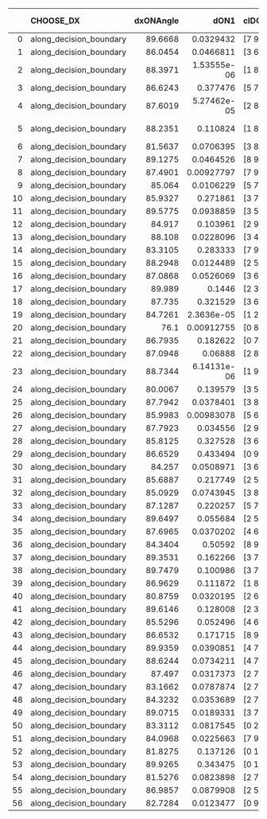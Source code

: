 |    | CHOOSE_DX               |   dxONAngle |        dON1 | cIDON1   |   dON_patch_1 |   nTON |         dON |   dxOFFAngle |       dOFF1 | cIDOFF1   |   dOFF_patch_1 |   nTOFF |        dOFF | SUCCESS   |   nExp |   dual_point_id |   subpoint_time_seconds |   total_execution_time |       logp |        dOFF/dON | Vote dOFF>dON   |
|---:|:------------------------|------------:|------------:|:---------|--------------:|-------:|------------:|-------------:|------------:|:----------|---------------:|--------:|------------:|:----------|-------:|----------------:|------------------------:|-----------------------:|-----------:|----------------:|:----------------|
|  0 | along_decision_boundary |     89.6668 | 0.0329432   | [7 9]    |   0.0329432   |      1 | 0.0329432   |      88.7519 | 0.0102308   | [7 9]     |    0.0102308   |       1 | 0.0102308   | False     |      1 |               1 |                0.642556 |                1.03883 |  0         |     0.31056     | False           |
|  1 | along_decision_boundary |     86.0454 | 0.0466811   | [3 6]    |   0.0466811   |      1 | 0.0466811   |      85.6361 | 0.0873783   | [3 6]     |    0.0873783   |       1 | 0.0873783   | True      |      2 |               2 |                0.495613 |                1.54044 | -0.5       |     1.87181     | True            |
|  2 | along_decision_boundary |     88.3971 | 1.53555e-06 | [1 8]    |   1.53555e-06 |      1 | 1.53555e-06 |      86.0825 | 0.100107    | [0 8]     |    0.100107    |       1 | 0.100107    | True      |      3 |               3 |                0.713916 |                2.26235 | -0         | 65192.4         | True            |
|  3 | along_decision_boundary |     86.6243 | 0.377476    | [5 7]    |   0.377476    |      1 | 0.377476    |      89.7726 | 0.186137    | [5 7]     |    0.186137    |       1 | 0.186137    | False     |      4 |               4 |                0.630108 |                2.90146 | -0.166667  |     0.49311     | False           |
|  4 | along_decision_boundary |     87.6019 | 5.27462e-05 | [2 8]    |   5.27462e-05 |      1 | 5.27462e-05 |      85.4801 | 0.182378    | [2 8]     |    0.182378    |       1 | 0.182378    | True      |      5 |               5 |                0.505932 |                3.41739 | -0         |  3457.64        | True            |
|  5 | along_decision_boundary |     88.2351 | 0.110824    | [1 8]    |   0.110824    |      1 | 0.110824    |      84.8307 | 3.59618e-06 | [0 8]     |    3.59618e-06 |       1 | 3.59618e-06 | False     |      6 |               6 |                0.731966 |                4.15835 | -0.1       |     3.24494e-05 | False           |
|  6 | along_decision_boundary |     81.5637 | 0.0706395   | [3 8]    |   0.0706395   |      1 | 0.0706395   |      86.7263 | 0.179235    | [3 8]     |    0.179235    |       1 | 0.179235    | True      |      7 |               7 |                0.926141 |                5.09349 | -0         |     2.53732     | True            |
|  7 | along_decision_boundary |     89.1275 | 0.0464526   | [8 9]    |   0.0464526   |      1 | 0.0464526   |      89.6326 | 0.119828    | [8 9]     |    0.119828    |       1 | 0.119828    | True      |      8 |               8 |                0.498156 |                5.59516 | -0.0714286 |     2.57957     | True            |
|  8 | along_decision_boundary |     87.4901 | 0.00927797  | [7 9]    |   0.00927797  |      1 | 0.00927797  |      85.4839 | 0.168981    | [7 9]     |    0.168981    |       1 | 0.168981    | True      |      9 |               9 |                0.436281 |                6.04196 | -0.25      |    18.2131      | True            |
|  9 | along_decision_boundary |     85.064  | 0.0106229   | [5 7]    |   0.0106229   |      1 | 0.0106229   |      83.3878 | 0.112696    | [5 7]     |    0.112696    |       1 | 0.112696    | True      |     10 |              10 |                0.521763 |                6.56773 | -0.5       |    10.6088      | True            |
| 10 | along_decision_boundary |     85.9327 | 0.271861    | [3 7]    |   0.271861    |      1 | 0.271861    |      86.7445 | 0.380491    | [3 7]     |    0.380491    |       1 | 0.380491    | True      |     11 |              11 |                0.536129 |                7.10984 | -0.8       |     1.39958     | True            |
| 11 | along_decision_boundary |     89.5775 | 0.0938859   | [3 5]    |   0.0938859   |      1 | 0.0938859   |      89.2879 | 0.288818    | [3 5]     |    0.288818    |       1 | 0.288818    | True      |     12 |              12 |                0.634576 |                7.75341 | -1.13636   |     3.07626     | True            |
| 12 | along_decision_boundary |     84.917  | 0.103961    | [2 9]    |   0.103961    |      1 | 0.103961    |      88.9644 | 0.0393897   | [2 9]     |    0.0393897   |       1 | 0.0393897   | False     |     13 |              13 |                0.566239 |                8.32865 | -1.5       |     0.37889     | False           |
| 13 | along_decision_boundary |     88.108  | 0.0228096   | [3 4]    |   0.0228096   |      1 | 0.0228096   |      86.2785 | 0.259103    | [3 4]     |    0.259103    |       1 | 0.259103    | True      |     14 |              14 |                0.669523 |                9.00716 | -0.961538  |    11.3594      | True            |
| 14 | along_decision_boundary |     83.3105 | 0.283333    | [7 9]    |   0.283333    |      1 | 0.283333    |      86.8603 | 0.0491416   | [7 9]     |    0.0491416   |       1 | 0.0491416   | False     |     15 |              15 |                0.441334 |                9.4525  | -1.28571   |     0.173441    | False           |
| 15 | along_decision_boundary |     88.2948 | 0.0124489   | [2 5]    |   0.0124489   |      1 | 0.0124489   |      87.7157 | 0.947824    | [2 5]     |    0.947824    |       1 | 0.947824    | True      |     16 |              16 |                0.694978 |               10.1555  | -0.833333  |    76.1374      | True            |
| 16 | along_decision_boundary |     87.0868 | 0.0526069   | [3 6]    |   0.0526069   |      1 | 0.0526069   |      88.125  | 0.113085    | [3 6]     |    0.113085    |       1 | 0.113085    | True      |     17 |              17 |                0.791444 |               10.9539  | -1.125     |     2.14962     | True            |
| 17 | along_decision_boundary |     89.989  | 0.1446      | [2 3]    |   0.1446      |      1 | 0.1446      |      89.2719 | 0.274421    | [2 3]     |    0.274421    |       1 | 0.274421    | True      |     18 |              18 |                0.841585 |               11.8025  | -1.44118   |     1.8978      | True            |
| 18 | along_decision_boundary |     87.735  | 0.321529    | [3 6]    |   0.321529    |      1 | 0.321529    |      84.6839 | 0.0418401   | [3 6]     |    0.0418401   |       1 | 0.0418401   | False     |     19 |              19 |                0.882557 |               12.6891  | -1.77778   |     0.130129    | False           |
| 19 | along_decision_boundary |     84.7261 | 2.3636e-05  | [1 2]    |   2.3636e-05  |      1 | 2.3636e-05  |      87.7632 | 0.00378808  | [0 2]     |    0.00378808  |       1 | 0.00378808  | True      |     20 |              20 |                0.444457 |               13.1415  | -1.28947   |   160.267       | True            |
| 20 | along_decision_boundary |     76.1    | 0.00912755  | [0 8]    |   0.00912755  |      1 | 0.00912755  |      89.1801 | 1.00994     | [1 8]     |    1.00994     |       1 | 1.00994     | True      |     21 |              22 |                1.12433  |               14.7418  | -1.6       |   110.647       | True            |
| 21 | along_decision_boundary |     86.7935 | 0.182622    | [0 7]    |   0.182622    |      1 | 0.182622    |      88.7688 | 0.00469906  | [1 7]     |    0.00469906  |       1 | 0.00469906  | False     |     22 |              23 |                0.521811 |               15.2706  | -1.92857   |     0.025731    | False           |
| 22 | along_decision_boundary |     87.0948 | 0.06888     | [2 8]    |   0.06888     |      1 | 0.06888     |      83.4812 | 0.0216884   | [2 8]     |    0.0216884   |       1 | 0.0216884   | False     |     23 |              24 |                0.683445 |               15.962   | -1.45455   |     0.314873    | False           |
| 23 | along_decision_boundary |     88.7344 | 6.14131e-06 | [1 9]    |   6.14131e-06 |      1 | 6.14131e-06 |      89.0483 | 0.01111     | [1 9]     |    0.01111     |       1 | 0.01111     | True      |     24 |              25 |                0.609428 |               16.5814  | -1.06522   |  1809.06        | True            |
| 24 | along_decision_boundary |     80.0067 | 0.139579    | [3 5]    |   0.139579    |      1 | 0.139579    |      82.8484 | 0.299734    | [3 5]     |    0.299734    |       1 | 0.299734    | True      |     25 |              26 |                1.12368  |               17.7131  | -1.33333   |     2.14741     | True            |
| 25 | along_decision_boundary |     87.7942 | 0.0378401   | [3 8]    |   0.0378401   |      1 | 0.0378401   |      87.9792 | 0.147782    | [3 8]     |    0.147782    |       1 | 0.147782    | True      |     26 |              27 |                0.797442 |               18.5205  | -1.62      |     3.90544     | True            |
| 26 | along_decision_boundary |     85.9983 | 0.00983078  | [5 6]    |   0.00983078  |      1 | 0.00983078  |      84.2579 | 0.0882291   | [5 6]     |    0.0882291   |       1 | 0.0882291   | True      |     27 |              28 |                0.683882 |               19.2134  | -1.92308   |     8.97478     | True            |
| 27 | along_decision_boundary |     87.7923 | 0.034556    | [2 9]    |   0.034556    |      1 | 0.034556    |      87.5379 | 0.0610662   | [2 9]     |    0.0610662   |       1 | 0.0610662   | True      |     28 |              29 |                0.566828 |               19.7892  | -2.24074   |     1.76717     | True            |
| 28 | along_decision_boundary |     85.8125 | 0.327528    | [3 6]    |   0.327528    |      1 | 0.327528    |      89.8085 | 0.248309    | [3 6]     |    0.248309    |       1 | 0.248309    | False     |     29 |              30 |                0.748281 |               20.5465  | -2.57143   |     0.758131    | False           |
| 29 | along_decision_boundary |     86.6529 | 0.433494    | [0 9]    |   0.433494    |      1 | 0.433494    |      86.1787 | 0.00301778  | [1 9]     |    0.00301778  |       1 | 0.00301778  | False     |     30 |              31 |                0.577231 |               21.1347  | -2.08621   |     0.00696151  | False           |
| 30 | along_decision_boundary |     84.257  | 0.0508971   | [3 6]    |   0.0508971   |      1 | 0.0508971   |      83.5198 | 0.109403    | [3 6]     |    0.109403    |       1 | 0.109403    | True      |     31 |              32 |                0.998589 |               22.1423  | -1.66667   |     2.1495      | True            |
| 31 | along_decision_boundary |     85.6887 | 0.217749    | [2 5]    |   0.217749    |      1 | 0.217749    |      83.1672 | 0.0903923   | [2 5]     |    0.0903923   |       1 | 0.0903923   | False     |     32 |              33 |                0.530794 |               22.6811  | -1.95161   |     0.415122    | False           |
| 32 | along_decision_boundary |     85.0929 | 0.0743945   | [3 8]    |   0.0743945   |      1 | 0.0743945   |      85.1579 | 0.0428743   | [3 8]     |    0.0428743   |       1 | 0.0428743   | False     |     33 |              34 |                0.681009 |               23.3711  | -1.5625    |     0.57631     | False           |
| 33 | along_decision_boundary |     87.1287 | 0.220257    | [5 7]    |   0.220257    |      1 | 0.220257    |      88.8198 | 0.825972    | [5 7]     |    0.825972    |       1 | 0.825972    | True      |     34 |              35 |                1.16379  |               24.5429  | -1.22727   |     3.75005     | True            |
| 34 | along_decision_boundary |     89.6497 | 0.055684    | [2 5]    |   0.055684    |      1 | 0.055684    |      88.278  | 0.000275393 | [2 5]     |    0.000275393 |       1 | 0.000275393 | False     |     35 |              37 |                0.501863 |               25.6572  | -1.47059   |     0.00494563  | False           |
| 35 | along_decision_boundary |     87.6965 | 0.0370202   | [4 6]    |   0.0370202   |      1 | 0.0370202   |      88.104  | 0.238121    | [4 6]     |    0.238121    |       1 | 0.238121    | True      |     36 |              38 |                0.769158 |               26.4343  | -1.15714   |     6.4322      | True            |
| 36 | along_decision_boundary |     84.3404 | 0.50592     | [8 9]    |   0.50592     |      1 | 0.50592     |      83.8901 | 0.0103609   | [8 9]     |    0.0103609   |       1 | 0.0103609   | False     |     37 |              39 |                0.791819 |               27.2351  | -1.38889   |     0.0204794   | False           |
| 37 | along_decision_boundary |     89.3531 | 0.162266    | [3 7]    |   0.162266    |      1 | 0.162266    |      89.6189 | 0.0249006   | [3 7]     |    0.0249006   |       1 | 0.0249006   | False     |     38 |              40 |                0.866399 |               28.1105  | -1.09459   |     0.153456    | False           |
| 38 | along_decision_boundary |     89.7479 | 0.100986    | [3 7]    |   0.100986    |      1 | 0.100986    |      89.5128 | 0.27199     | [3 7]     |    0.27199     |       1 | 0.27199     | True      |     39 |              41 |                1.62471  |               29.7457  | -0.842105  |     2.69335     | True            |
| 39 | along_decision_boundary |     86.9629 | 0.111872    | [1 8]    |   0.111872    |      1 | 0.111872    |      81.1301 | 0.551058    | [0 8]     |    0.551058    |       1 | 0.551058    | True      |     40 |              42 |                1.13593  |               30.8877  | -1.03846   |     4.9258      | True            |
| 40 | along_decision_boundary |     80.8759 | 0.0320195   | [2 6]    |   0.0320195   |      1 | 0.0320195   |      85.0641 | 0.0328162   | [2 6]     |    0.0328162   |       1 | 0.0328162   | True      |     41 |              43 |                0.604218 |               31.4999  | -1.25      |     1.02488     | True            |
| 41 | along_decision_boundary |     89.6146 | 0.128008    | [2 3]    |   0.128008    |      1 | 0.128008    |      86.5362 | 0.0796827   | [2 3]     |    0.0796827   |       1 | 0.0796827   | False     |     42 |              44 |                0.616653 |               32.1276  | -1.47561   |     0.622484    | False           |
| 42 | along_decision_boundary |     85.5296 | 0.052496    | [4 6]    |   0.052496    |      1 | 0.052496    |      86.4047 | 0.191616    | [4 6]     |    0.191616    |       1 | 0.191616    | True      |     43 |              45 |                0.855786 |               32.9923  | -1.19048   |     3.6501      | True            |
| 43 | along_decision_boundary |     86.6532 | 0.171715    | [8 9]    |   0.171715    |      1 | 0.171715    |      88.1086 | 0.0869856   | [8 9]     |    0.0869856   |       1 | 0.0869856   | False     |     44 |              46 |                0.947812 |               33.9501  | -1.40698   |     0.506568    | False           |
| 44 | along_decision_boundary |     89.9359 | 0.0390851   | [4 7]    |   0.0390851   |      1 | 0.0390851   |      87.0763 | 0.0665583   | [4 7]     |    0.0665583   |       1 | 0.0665583   | True      |     45 |              47 |                0.632262 |               34.5904  | -1.13636   |     1.70291     | True            |
| 45 | along_decision_boundary |     88.6244 | 0.0734211   | [4 7]    |   0.0734211   |      1 | 0.0734211   |      89.8571 | 0.0736283   | [4 7]     |    0.0736283   |       1 | 0.0736283   | True      |     46 |              48 |                0.628844 |               35.2262  | -1.34444   |     1.00282     | True            |
| 46 | along_decision_boundary |     87.497  | 0.0317373   | [2 7]    |   0.0317373   |      1 | 0.0317373   |      87.7789 | 0.0336781   | [2 7]     |    0.0336781   |       1 | 0.0336781   | True      |     47 |              49 |                0.476181 |               35.7104  | -1.56522   |     1.06115     | True            |
| 47 | along_decision_boundary |     83.1662 | 0.0787874   | [2 7]    |   0.0787874   |      1 | 0.0787874   |      85.1538 | 0.331788    | [2 7]     |    0.331788    |       1 | 0.331788    | True      |     48 |              50 |                1.10197  |               36.8199  | -1.79787   |     4.21117     | True            |
| 48 | along_decision_boundary |     84.3232 | 0.0353689   | [2 7]    |   0.0353689   |      1 | 0.0353689   |      85.8915 | 0.157478    | [2 7]     |    0.157478    |       1 | 0.157478    | True      |     49 |              51 |                0.5852   |               37.4191  | -2.04167   |     4.45244     | True            |
| 49 | along_decision_boundary |     89.0715 | 0.0189331   | [3 7]    |   0.0189331   |      1 | 0.0189331   |      88.018  | 0.267265    | [3 7]     |    0.267265    |       1 | 0.267265    | True      |     50 |              52 |                0.925938 |               38.3501  | -2.29592   |    14.1163      | True            |
| 50 | along_decision_boundary |     83.3112 | 0.0817545   | [0 2]    |   0.0817545   |      1 | 0.0817545   |      85.7152 | 0.176172    | [1 2]     |    0.176172    |       1 | 0.176172    | True      |     51 |              53 |                0.514715 |               38.8728  | -2.56      |     2.1549      | True            |
| 51 | along_decision_boundary |     84.0968 | 0.0225663   | [7 9]    |   0.0225663   |      1 | 0.0225663   |      87.8813 | 0.00520347  | [7 9]     |    0.00520347  |       1 | 0.00520347  | False     |     52 |              54 |                0.559971 |               39.4408  | -2.83333   |     0.230586    | False           |
| 52 | along_decision_boundary |     81.8275 | 0.137126    | [0 1]    |   0.137126    |      1 | 0.137126    |      81.3157 | 0.15939     | [0 1]     |    0.15939     |       1 | 0.15939     | True      |     53 |              55 |                0.687784 |               40.1375  | -2.46154   |     1.16236     | True            |
| 53 | along_decision_boundary |     89.9265 | 0.343475    | [0 1]    |   0.343475    |      1 | 0.343475    |      88.5831 | 0.53621     | [0 1]     |    0.53621     |       1 | 0.53621     | True      |     54 |              56 |                0.840333 |               40.9819  | -2.72642   |     1.56113     | True            |
| 54 | along_decision_boundary |     81.5276 | 0.0823898   | [2 7]    |   0.0823898   |      1 | 0.0823898   |      82.3757 | 0.561883    | [2 7]     |    0.561883    |       1 | 0.561883    | True      |     55 |              57 |                0.623255 |               41.6131  | -3         |     6.81982     | True            |
| 55 | along_decision_boundary |     86.9857 | 0.0879908   | [2 5]    |   0.0879908   |      1 | 0.0879908   |      87.9736 | 0.261263    | [2 5]     |    0.261263    |       1 | 0.261263    | True      |     56 |              58 |                1.34072  |               42.9624  | -3.28182   |     2.96921     | True            |
| 56 | along_decision_boundary |     82.7284 | 0.0123477   | [0 9]    |   0.0123477   |      1 | 0.0123477   |      85.0509 | 0.0726002   | [1 9]     |    0.0726002   |       1 | 0.0726002   | True      |     57 |              59 |                0.505735 |               43.4771  | -3.57143   |     5.87964     | True            |